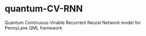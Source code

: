 # quantum-CV-RNN
Quantum Continuous-Virable Recurrent Neural Network model for PennyLane QML framework
